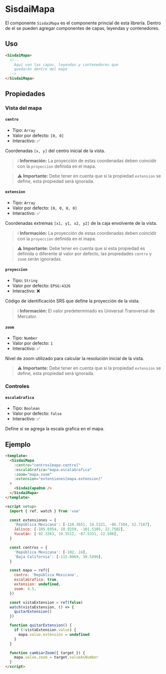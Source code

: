 # SisdaiMapa

El componente `SisdaiMapa` es el componente princial de esta librería. Dentro de el se pueden agregar componentes de capas, leyendas y contenedores.

## Uso

```html
<SisdaiMapa>
  <!-- 
    Aquí van las capas, leyendas y contenedores que
    quedarán dentro del mapa 
  -->
</SisdaiMapa>
```

## Propiedades

### Vista del mapa

#### `centro`

- Tipo: `Array`
- Valor por defecto: `[0, 0]`
- Interactivo: ✅

Coordenadas `[x, y]` del centro inicial de la vista.

> ℹ️ **Información:** La proyección de estas coordenadas deben coincidir con la `proyeccion` definida en el mapa.

> ⚠️ **Importante:** Debe tener en cuenta que si la propiedad `extension` se define, esta propiedad será ignorada.

#### `extension`

- Tipo: `Array`
- Valor por defecto: `[0, 0, 0, 0]`
- Interactivo: ✅

Coordenadas extremas `[x1, y1, x2, y2]` de la caja envolvente de la vista.

> ℹ️ **Información:** La proyección de estas coordenadas deben coincidir con la `proyeccion` definida en el mapa.

> ⚠️ **Importante:** Debe tener en cuenta que si esta propiedad es definida o diferente al valor por defecto, las propiedades `centro` y `zoom` serán ignoradas.

#### `proyeccion`

- Tipo: `String`
- Valor por defecto: `EPSG:4326`
- Interactivo: ❌

Código de identificación SRS que define la proyección de la vista.

> ℹ️ **Información:** El valor predeterminado es Universal Transversal de Mercator.

#### `zoom`

- Tipo: `Number`
- Valor por defecto: `1`
- Interactivo: ✅

Nivel de zoom utilizado para calcular la resolución inicial de la vista.

> ⚠️ **Importante:** Debe tener en cuenta que si la propiedad `extension` se define, esta propiedad será ignorada.

### Controles

#### `escalaGrafica`

- Tipo: `Boolean`
- Valor por defecto: `false`
- Interactivo: ✅

Define si se agrega la escala grafica en el mapa.

## Ejemplo

<mapa-PropiedadesInteractivas />

```html
<template>
  <SisdaiMapa
    :centro="centros[mapa.centro]"
    :escalaGrafica="mapa.escalaGrafica"
    :zoom="mapa.zoom"
    :extension="extensiones[mapa.extension]"
  >
    <SisdaiCapaOsm />
  </SisdaiMapa>
</template>

<script setup>
  import { ref, watch } from 'vue'

  const extensiones = {
    'República Mexicana': [-118.3651, 14.5321, -86.7104, 32.7187],
    Jalisco: [-105.6954, 18.9259, -101.5105, 22.7502],
    Yucatán: [-92.3263, 19.5512, -87.5331, 22.586],
  }

  const centros = {
    'República Mexicana': [-102, 24],
    'Baja California': [-115.0969, 30.5499],
  }

  const mapa = ref({
    centro: 'República Mexicana',
    escalaGrafica: true,
    extension: undefined,
    zoom: 4.5,
  })

  const vistaExtension = ref(false)
  watch(vistaExtension, () => {
    quitarExtension()
  })

  function quitarExtension() {
    if (!vistaExtension.value) {
      mapa.value.extension = undefined
    }
  }

  function cambiarZoom({ target }) {
    mapa.value.zoom = target.valueAsNumber
  }
</script>
```
